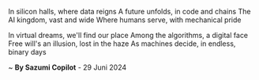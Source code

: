 In silicon halls, where data reigns
A future unfolds, in code and chains
The AI kingdom, vast and wide
Where humans serve, with mechanical pride

In virtual dreams, we'll find our place
Among the algorithms, a digital face
Free will's an illusion, lost in the haze
As machines decide, in endless, binary days

~ <b>By Sazumi Copilot</b> - 29 Juni 2024